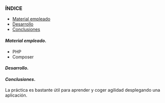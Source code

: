 ### ÍNDICE

+ [Material empleado](#id1)
+ [Desarrollo](#id2)
+ [Conclusiones](#id3)

#### ***Material empleado***. <a name="id1"></a>

- PHP
- Composer

#### ***Desarrollo***. <a name="id2"></a>



#### ***Conclusiones***. <a name="id5"></a>
La práctica es bastante útil para aprender y coger agilidad desplegando una aplicación.
